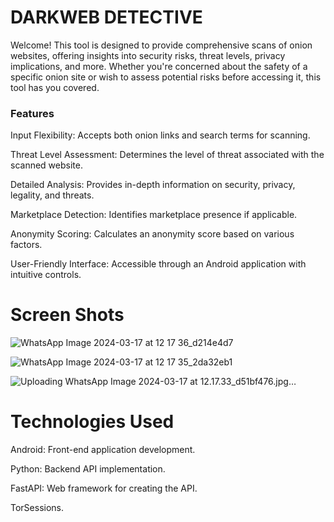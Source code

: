 
<h1>DARKWEB DETECTIVE</h1>

Welcome! This tool is designed to provide comprehensive scans of onion websites, offering insights into security risks, threat levels, privacy implications, and more. Whether you're concerned about the safety of a specific onion site or wish to assess potential risks before accessing it, this tool has you covered.

<h3>Features</h3>
Input Flexibility: Accepts both onion links and search terms for scanning.

Threat Level Assessment: Determines the level of threat associated with the scanned website.

Detailed Analysis: Provides in-depth information on security, privacy, legality, and threats.

Marketplace Detection: Identifies marketplace presence if applicable.

Anonymity Scoring: Calculates an anonymity score based on various factors.

User-Friendly Interface: Accessible through an Android application with intuitive controls.


<h1>Screen Shots</h1>

![WhatsApp Image 2024-03-17 at 12 17 36_d214e4d7](https://github.com/AnuragPandey01/Zoro/assets/96692810/ca05f49b-4cc7-44a9-8f8f-efad00bac0fd)


![WhatsApp Image 2024-03-17 at 12 17 35_2da32eb1](https://github.com/AnuragPandey01/Zoro/assets/96692810/0f9ecc4a-c3f6-4bba-bfe1-d8fc0dda0a6a)


![Uploading WhatsApp Image 2024-03-17 at 12.17.33_d51bf476.jpg…]()





<h1>Technologies Used</h1>
Android: Front-end application development.

Python: Backend API implementation.

FastAPI: Web framework for creating the API.

TorSessions.


